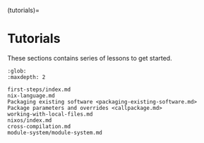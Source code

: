 (tutorials)=
# Tutorials

These sections contains series of lessons to get started.

```{toctree}
:glob:
:maxdepth: 2

first-steps/index.md
nix-language.md
Packaging existing software <packaging-existing-software.md>
Package parameters and overrides <callpackage.md>
working-with-local-files.md
nixos/index.md
cross-compilation.md
module-system/module-system.md
```
